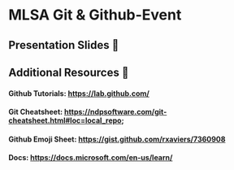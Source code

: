 # MLSA Git & Github-Event

## Presentation Slides :floppy_disk:

## Additional Resources :rocket:
#### Github Tutorials: https://lab.github.com/
#### Git Cheatsheet: https://ndpsoftware.com/git-cheatsheet.html#loc=local_repo;
#### Github Emoji Sheet: https://gist.github.com/rxaviers/7360908
#### Docs: https://docs.microsoft.com/en-us/learn/

